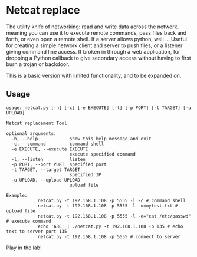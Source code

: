 # Netcat replace

The utility knife of networking: read and write data across the network, meaning you can use it to execute
remote commands, pass files back and forth, or even open a remote shell. If a server allows python, well ... 
Useful for creating a simple network client and server to push files, or a listener giving command line access. 
If broken in through a web application, for dropping a Python callback to give secondary access without having to first burn a trojan or backdoor.

This is a basic version with limited functionality, and to be expanded on.

## Usage

```shell
usage: netcat.py [-h] [-c] [-e EXECUTE] [-l] [-p PORT] [-t TARGET] [-u UPLOAD]

Netcat replacement Tool

optional arguments:
  -h, --help            show this help message and exit
  -c, --command         command shell
  -e EXECUTE, --execute EXECUTE
                        execute specified command
  -l, --listen          listen
  -p PORT, --port PORT  specified port
  -t TARGET, --target TARGET
                        specified IP
  -u UPLOAD, --upload UPLOAD
                        upload file

Example: 
            netcat.py -t 192.168.1.108 -p 5555 -l -c # command shell
            netcat.py -t 192.168.1.108 -p 5555 -l -u=mytest.txt # upload file
            netcat.py -t 192.168.1.108 -p 5555 -l -e="cat /etc/passwd" # execute command
            echo 'ABC' | ./netcat.py -t 192.168.1.108 -p 135 # echo text to server port 135
            netcat.py -t 192.168.1.108 -p 5555 # connect to server
```

Play in the lab!